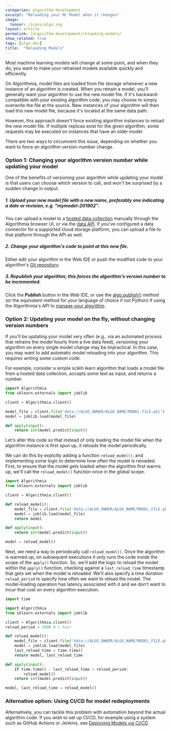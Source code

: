 ```yaml
---
categories: algorithm-development
excerpt: "Reloading your ML Model when it changes"
image:
  teaser: /icons/algo.svg
layout: article
permalink: /algorithm-development/reloading-models/
show_related: true
tags: [algo-dev]
title:  "Reloading Models"
---
```


Most machine learning models will change at some point, and when they do, you want to make your retrained models available quickly and efficiently.

On Algorithmia, model files are loaded from file storage whenever a new instance of an algorithm is created. When you retrain a model, you'll generally want your algorithm to use the new model file. If it's backward-compatible with your existing algorithm code, you may choose to simply overwrite the file at the source. New instances of your algorithm will then load this new model file, because it's located at the same data path.

However, this approach doesn't force existing algorithm instances to reload the new model file. If multiple replicas exist for the given algorithm, some requests may be executed on instances that have an older model.

There are two ways to circumvent this issue, depending on whether you want to force an algorithm version-number change.

### Option 1: Changing your algorithm version number while updating your model

One of the benefits of versioning your algorithm while updating your model is that users can choose which version to call, and won't be surprised by a sudden change in output.

##### 1. Upload your new model file with a new name, preferably one indicating a date or revision, e.g. "mymodel-201902".

You can upload a model to a [hosted data collection]({{site.url}}/data) manually through the Algorithmia browser UI, or via the [data API](https://docs.algorithmia.com/#upload-a-file). If you've configured a data connector for a supported cloud storage platform, you can upload a file to that platform through the API as well.

##### 2. Change your algorithm's code to point at this new file.

Either edit your algorithm in the Web IDE or push the modified code to your algorithm's [Git repository]({{site.url}}{{site.baseurl}}/algorithm-development/source-code-management).

##### 3. Republish your algorithm; this forces the algorithm's version number to be incremented.

Click the **Publish** button in the Web IDE, or use the [algo.publish()](https://docs.algorithmia.com/?python#publish-an-algorithm) method (or the equivalent method for your language of choice if not Python) if using the Algorithmia's API to [manage your algorithm]({{site.url}}{{site.baseurl}}/algorithm-development/algorithm-management).

### Option 2: Updating your model on the fly, without changing version numbers

If you'll be updating your model very often (e.g., via an automated process that retrains the model hourly from a live data feed), versioning your algorithm on every single model change may be impractical. In this case, you may want to add automatic model reloading into your algorithm. This requires writing some custom code.

For example, consider a simple scikit-learn algorithm that loads a model file from a hosted data collection, accepts some text as input, and returns a number.

```python
import Algorithmia
from sklearn.externals import joblib

client = Algorithmia.client()

model_file = client.file('data://ALGO_OWNER/ALGO_NAME/MODEL_FILE.pkl').getFile().name
model = joblib.load(model_file)

def apply(input):
    return int(model.predict(input))
```

Let's alter this code so that instead of only loading the model file when the algorithm instance is first spun up, it reloads the model periodically.

We can do this by explcitly adding a function `reload_model()`, and implementing some logic to determine how often the model is reloaded. First, to ensure that the model gets loaded when the algorithm first warms up, we'll call the `reload_model()` function once in the global scope.

```python
import Algorithmia
from sklearn.externals import joblib

client = Algorithmia.client()

def reload_model():
    model_file = client.file('data://ALGO_OWNER/ALGO_NAME/MODEL_FILE.pkl').getFile().name
    model = joblib.load(model_file)
    return model

def apply(input):
    return int(model.predict(input))

model = reload_model()
```

Next, we need a way to periodically call `reload_model()`. Once the algorithm is warmed up, on subsequent executions it only runs the code inside the scope of the `apply()` function. So, we'll add the logic to reload the model within the `apply()` function, checking against a `last_reload_time` timestamp that gets set when the model is reloaded. We'll also specify a time duration `reload_period` to specify how often we want to reload the model. The model-loading operation has latency associated with it and we don't want to incur that cost on every algorithm execution.

```python
import time

import Algorithmia
from sklearn.externals import joblib

client = Algorithmia.client()
reload_period = 3600 # 1 hour

def reload_model():
    model_file = client.file('data://ALGO_OWNER/ALGO_NAME/MODEL_FILE.pkl').getFile().name
    model = joblib.load(model_file)
    last_reload_time = time.time()
    return model, last_reload_time

def apply(input):
    if time.time() - last_reload_time > reload_period:
        reload_model()
    return int(model.predict(input))

model, last_reload_time = reload_model()
```

### Alternative option: Using CI/CD for model redeployments

Alternatively, you can tackle this problem with automation beyond the actual algorithm code. If you wish to set up CI/CD, for example using a system such as GitHub Actions or Jenkins, see [Deploying Models via CI/CD]({{site.url}}{{site.baseurl}}/algorithm-development/ci-cd).
